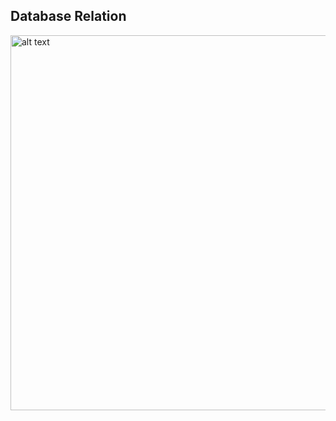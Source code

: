 ## Database Relation

<img src="https://raw.githubusercontent.com/ln0rd/product-discount/main/doc/database_tables.png?token=AESTGPKQ6LF5TMB7KANSY7DATBH74" alt="alt text" width="600">